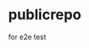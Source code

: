 # publicrepo
for e2e test





































































































































































































































































































































































































































































































































































































































































































































































































































































































































































































































































































































































































































































































































































































































































































































































































































































